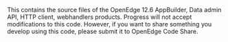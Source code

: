 This contains the source files of the OpenEdge 12.6 AppBuilder, Data admin API, HTTP client, webhandlers products. Progress will not accept modifications to this code. However, if you want to share something you develop using this code, please submit it to OpenEdge Code Share.
